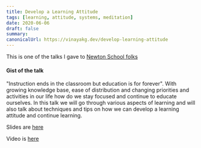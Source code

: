 ```yaml
---
title: Develop a Learning Attitude
tags: [learning, attitude, systems, meditation]
date: 2020-06-06
draft: false
summary:
canonicalUrl: https://vinayakg.dev/develop-learning-attitude
---
```


This is one of the talks I gave to [Newton School folks](https://www.linkedin.com/posts/newtonschool_learner-webinar-livewebinar-activity-6674543368774782976-hT9U)

#### Gist of the talk

"Instruction ends in the classroom but education is for forever". With growing knowledge base, ease of distribution and changing priorities and activities in our life how do we stay focused and continue to educate ourselves. In this talk we will go through various aspects of learning and will also talk about techniques and tips on how we can develop a learning attitude and continue learning.

Slides are [here](static/images/VG-Learning-062020.pdf)

Video is [here](https://www.youtube.com/watch?v=8CHwhdei3S4)
